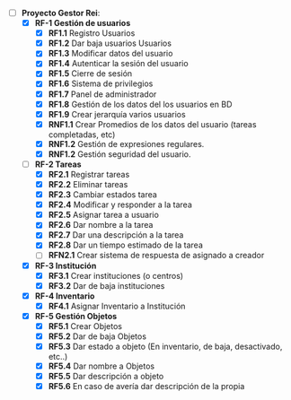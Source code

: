 * [ ] **Proyecto Gestor Rei**:
  * [X] **RF-1 Gestión de usuarios**
    * [X] **RF1.1** Registro Usuarios
    * [X] **RF1.2** Dar baja usuarios Usuarios
    * [X] **RF1.3** Modificar datos del usuario
    * [X] **RF1.4** Autenticar la sesión del usuario
    * [X] **RF1.5** Cierre de sesión
    * [X] **RF1.6** Sistema de privilegios
    * [X] **RF1.7** Panel de administrador
    * [X] **RF1.8** Gestión de los datos del los usuarios en BD
    * [X] **RF1.9** Crear jerarquía varios usuarios
    * [X] **RNF1.1** Crear Promedios de los datos del usuario (tareas completadas, etc)
    * [X] **RNF1.2** Gestión de expresiones regulares.
    * [X] **RNF1.2** Gestión seguridad del usuario.
  * [ ] **RF-2 Tareas**
    * [X] **RF2.1** Registrar tareas
    * [X] **RF2.2** Eliminar tareas
    * [X] **RF2.3** Cambiar estados tarea
    * [X] **RF2.4** Modificar y responder a la tarea
    * [X] **RF2.5** Asignar tarea a usuario
    * [X] **RF2.6** Dar nombre a la tarea
    * [X] **RF2.7** Dar una descripción a la tarea
    * [X] **RF2.8** Dar un tiempo estimado de la tarea
    * [ ] **RFN2.1** Crear sistema de respuesta de asignado a creador
  * [X] **RF-3 Institución**
    * [X]  **RF3.1** Crear instituciones (o centros)
    * [X]  **RF3.2** Dar de baja instituciones
  * [X] **RF-4 Inventario**
    * [X] **RF4.1** Asignar Inventario a Institución
  * [X] **RF-5 Gestión Objetos**
    * [X] **RF5.1** Crear Objetos
    * [X] **RF5.2** Dar de baja Objetos
    * [X] **RF5.3** Dar estado a objeto (En inventario, de baja, desactivado, etc..)
    * [X] **RF5.4** Dar nombre a Objetos
    * [X] **RF5.5** Dar descripción a objeto
    * [X] **RF5.6** En caso de avería dar descripción de la propia